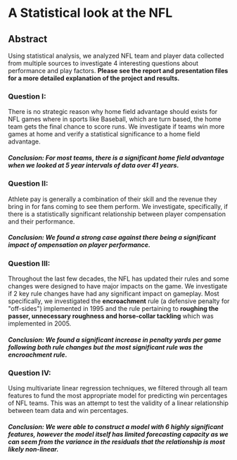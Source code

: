 # A Statistical look at the NFL

## Abstract
Using statistical analysis, we analyzed NFL team and player data collected from multiple sources to investigate 4 interesting questions about performance and play factors. **Please see the report and presentation files for a more detailed explanation of the project and results.** 

### Question I:
There is no strategic reason why home field advantage should exists for NFL games where in sports like Baseball, which are turn based, the home team gets the final chance to score runs. We investigate if teams win more games at home and verify a statistical significance to a home field advantage.

##### **Conclusion: For most teams, there is a significant home field advantage when we looked at 5 year intervals of data over 41 years.**

### Question II:
Athlete pay is generally a combination of their skill and the revenue they bring in for fans coming to see them perform. We investigate, specifically, if there is a statistically significant relationship between player compensation and their performance.

##### **Conclusion: We found a strong case against there being a significant impact of ompensation on player performance.**

### Question III:
Throughout the last few decades, the NFL has updated their rules and some changes were designed to have major impacts on the game. We investigate if 2 key rule changes have had any significant impact on gameplay. Most specifically, we investigated the **encroachment** rule (a defensive penalty for "off-sides") implemented in 1995 and the rule pertaining to **roughing the passer, unnecessary roughness and horse-collar tackling** which was implemented in 2005.

##### **Conclusion: We found a significant increase in penalty yards per game following both rule changes but the most significant rule was the encroachment rule.**

### Question IV:
Using multivariate linear regression techniques, we filtered through all team features to fund the most appropriate model for predicting win percentages of NFL teams. This was an attempt to test the validity of a linear relationship between team data and win  percentages.

##### **Conclusion: We were able to construct a model with 6 highly significant features, however the model itself has limited forecasting capacity as we can seem from the variance in the residuals that the relationship is most likely non-linear.**
